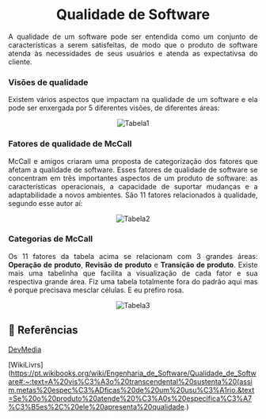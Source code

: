# <center> Qualidade de Software
<div align="justify">

A qualidade de um software pode ser entendida como um conjunto de características a serem satisfeitas, de modo que o produto de software atenda às necessidades de seus usuários e atenda as expectativsa do cliente. 

### Visões de qualidade

Existem vários aspectos que impactam na qualidade de um software e ela pode ser enxergada por 5 diferentes visões, de diferentes áreas:
<div align="center">

![Tabela1](../_media/qualidade/tabela1.png)
</div>

### Fatores de qualidade de McCall
McCall e amigos criaram uma proposta de categorização dos fatores que afetam a qualidade de software. Esses fatores de qualidade de software se concentram em três importantes aspectos de um produto de software: as características operacionais, a capaci­dade de suportar mudanças e a adaptabilidade a novos ambientes. São 11 fatores relacionados à qualidade, segundo esse autor aí:
<div align="center">

![Tabela2](../_media/qualidade/tabela2.png)
</div>

### Categorias de McCall

Os 11 fatores da tabela acima se relacionam com 3 grandes áreas: **Operação de produto**, **Revisão de produto** e **Transição de produto**. Existe mais uma tabelinha que facilita a visualização de cada fator e sua respectiva grande área. Fiz uma tabela totalmente fora do padrão aqui mas é porque precisava mesclar células. E eu prefiro rosa.

<div align="center">

![Tabela3](../_media/qualidade/tabela3.png)
</div>

## 📌 Referências

[DevMedia](https://www.devmedia.com.br/qualidade-de-software-engenharia-de-software-29/18209)

[WikiLivrs](https://pt.wikibooks.org/wiki/Engenharia_de_Software/Qualidade_de_Software#:~:text=A%20vis%C3%A3o%20transcendental%20sustenta%20(assim,metas%20espec%C3%ADficas%20de%20um%20usu%C3%A1rio.&text=Se%20o%20produto%20atende%20%C3%A0s%20especifica%C3%A7%C3%B5es%2C%20ele%20apresenta%20qualidade.)
